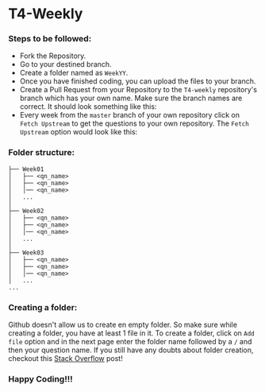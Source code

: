 # T4-Weekly

### Steps to be followed:
- Fork the Repository.
- Go to your destined branch.
- Create a folder named as `WeekYY`.
- Once you have finished coding, you can upload the files to your branch.
- Create a Pull Request from your Repository to the `T4-weekly` repository's branch which has your own name. Make sure the branch names are correct. It should look something like this:
- Every week from the `master` branch of your own repository click on `Fetch Upstream` to get the questions to your own repository. The `Fetch Upstream` option would look like this:

### Folder structure:
```
├── Week01
│   ├── <qn_name>
│   ├── <qn_name>
│   │── <qn_name>
│	...
│
├── Week02
│   ├── <qn_name>
│   ├── <qn_name>
│   │── <qn_name>
│	...
│
├── Week03
│   ├── <qn_name>
│   ├── <qn_name>
│   │── <qn_name>
│	...
...
```

### Creating a folder:
Github doesn't allow us to create en empty folder. So make sure while creating a folder, you have at least 1 file in it. To create a folder, click on `Add file` option and in the next page enter the folder name followed by a `/` and then your question name. If you still have any doubts about folder creation, checkout this [Stack Overflow](https://stackoverflow.com/questions/12258399/how-do-i-create-a-folder-in-a-github-repository) post!

### Happy Coding!!! 
